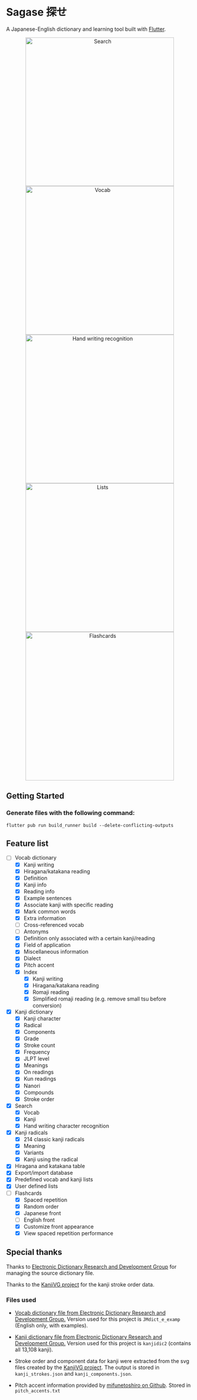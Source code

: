 # Sagase 探せ

A Japanese-English dictionary and learning tool built with [Flutter](https://docs.flutter.dev/).

<p align="center">
    <img width="400" alt="Search" src="https://user-images.githubusercontent.com/10720298/208696336-c4b5cab8-26d4-456a-bcbf-b2fe4e5ecc62.png"> 
    <img width="400" alt="Vocab" src="https://user-images.githubusercontent.com/10720298/208696345-4c77d60a-9528-4191-99fd-1ee8c0db6ebc.png">
    <img width="400" alt="Hand writing recognition" src="https://user-images.githubusercontent.com/10720298/209070998-3792e9c2-b14b-40e5-b686-283de429295e.png"> 
    <img width="400" alt="Lists" src="https://user-images.githubusercontent.com/10720298/208696348-b727ab3d-1d5c-4445-b20e-436cf8fc801c.png">
    <img width="400" alt="Flashcards" src="https://user-images.githubusercontent.com/10720298/208696328-d7a6c1c5-a7a9-487c-b078-32b82fa06aff.png">
</p>

## Getting Started

### Generate files with the following command:

```flutter pub run build_runner build --delete-conflicting-outputs```

## Feature list

- [ ] Vocab dictionary
    - [x] Kanji writing
    - [x] Hiragana/katakana reading
    - [x] Definition
    - [x] Kanji info
    - [x] Reading info
    - [x] Example sentences
    - [x] Associate kanji with specific reading
    - [x] Mark common words
    - [x] Extra information
    - [ ] Cross-referenced vocab
    - [ ] Antonyms
    - [x] Definition only associated with a certain kanji/reading
    - [x] Field of application
    - [x] Miscellaneous information
    - [x] Dialect
    - [x] Pitch accent
    - [x] Index
        - [x] Kanji writing
        - [x] Hiragana/katakana reading
        - [x] Romaji reading
        - [x] Simplified romaji reading (e.g. remove small tsu before conversion)
- [x] Kanji dictionary
    - [x] Kanji character
    - [x] Radical
    - [x] Components
    - [x] Grade
    - [x] Stroke count
    - [x] Frequency
    - [x] JLPT level
    - [x] Meanings
    - [x] On readings
    - [x] Kun readings
    - [x] Nanori
    - [x] Compounds
    - [x] Stroke order
- [x] Search
    - [x] Vocab
    - [x] Kanji
    - [x] Hand writing character recognition
- [x] Kanji radicals
    - [x] 214 classic kanji radicals
    - [x] Meaning
    - [x] Variants
    - [x] Kanji using the radical
- [x] Hiragana and katakana table
- [x] Export/import database
- [x] Predefined vocab and kanji lists
- [x] User defined lists
- [ ] Flashcards
    - [x] Spaced repetition
    - [x] Random order
    - [x] Japanese front
    - [ ] English front 
    - [x] Customize front appearance
    - [x] View spaced repetition performance 

## Special thanks

Thanks to [Electronic Dictionary Research and Development Group](http://www.edrdg.org/) for managing the source dictionary file.

Thanks to the [KanjiVG project](http://kanjivg.tagaini.net/) for the kanji stroke order data.

### Files used

- [Vocab dictionary file from Electronic Dictionary Research and Development Group.](http://www.edrdg.org/wiki/index.php/JMdict-EDICT_Dictionary_Project) Version used for this project is `JMdict_e_examp` (English only, with examples).

- [Kanji dictionary file from Electronic Dictionary Research and Development Group.](http://www.edrdg.org/wiki/index.php/KANJIDIC_Project) Version used for this project is `kanjidic2` (contains all 13,108 kanji).

- Stroke order and component data for kanji were extracted from the svg files created by the [KanjiVG project](http://kanjivg.tagaini.net/). The output is stored in ```kanji_strokes.json``` and ```kanji_components.json```.

- Pitch accent information provided by [mifunetoshiro on Github](https://github.com/mifunetoshiro/kanjium). Stored in ```pitch_accents.txt```
